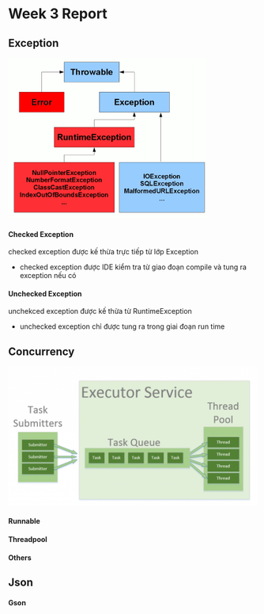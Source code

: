 # Week 3 Report

## Exception
![img.png](img.png) <br>
#### Checked Exception
checked exception được kế thừa trực tiếp từ lớp Exception <br>
- checked exception được IDE kiểm tra từ giao đoạn compile và tung ra exception nếu có <br> 

#### Unchecked Exception
unchekced exception được kế thừa từ RuntimeException <br>
- unchecked exception chỉ được tung ra trong giai đoạn run time <br>
## Concurrency
![img_1.png](img_1.png)
#### Runnable

#### Threadpool


#### Others


## Json
#### Gson


